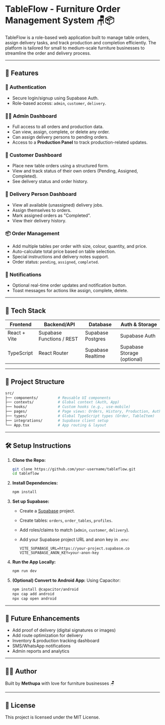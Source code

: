 # TableFlow - Furniture Order Management System 🪑📦

TableFlow is a role-based web application built to manage table orders, assign delivery tasks, and track production and completion efficiently. The platform is tailored for small to medium-scale furniture businesses to streamline the order and delivery process.

---

## 🚀 Features

### 🔐 Authentication
- Secure login/signup using Supabase Auth.
- Role-based access: `admin`, `customer`, `delivery`.

### 🧑‍💼 Admin Dashboard
- Full access to all orders and production data.
- Can view, assign, complete, or delete any order.
- Can assign delivery persons to pending orders.
- Access to a **Production Panel** to track production-related updates.

### 👤 Customer Dashboard
- Place new table orders using a structured form.
- View and track status of their own orders (Pending, Assigned, Completed).
- See delivery status and order history.

### 🚚 Delivery Person Dashboard
- View all available (unassigned) delivery jobs.
- Assign themselves to orders.
- Mark assigned orders as "Completed".
- View their delivery history.

### 📦 Order Management
- Add multiple tables per order with size, colour, quantity, and price.
- Auto-calculate total price based on table selection.
- Special instructions and delivery notes support.
- Order status: `pending`, `assigned`, `completed`.

### 🔔 Notifications
- Optional real-time order updates and notification button.
- Toast messages for actions like assign, complete, delete.

---

## 🧱 Tech Stack

| Frontend         | Backend/API     | Database       | Auth & Storage  |
|------------------|------------------|----------------|-----------------|
| React + Vite     | Supabase Functions / REST | Supabase Postgres | Supabase Auth   |
| TypeScript       | React Router     | Supabase Realtime | Supabase Storage (optional) |

---

## 📁 Project Structure

```bash
src/
├── components/         # Reusable UI components
├── contexts/           # Global context (Auth, App)
├── hooks/              # Custom hooks (e.g., use-mobile)
├── pages/              # Page views: Orders, History, Production, Auth
├── types/              # Global TypeScript types (Order, TableItem)
├── integrations/       # Supabase client setup
└── App.tsx             # App routing & layout
```

---

## 🛠 Setup Instructions

1. **Clone the Repo:**
   ```bash
   git clone https://github.com/your-username/tableflow.git
   cd tableflow
   ```

2. **Install Dependencies:**
   ```bash
   npm install
   ```

3. **Set up Supabase:**
   - Create a [Supabase](https://supabase.com) project.
   - Create tables: `orders`, `order_tables`, `profiles`.
   - Add roles/claims to match (`admin`, `customer`, `delivery`).
   - Add your Supabase project URL and anon key in `.env`:

     ```env
     VITE_SUPABASE_URL=https://your-project.supabase.co
     VITE_SUPABASE_ANON_KEY=your-anon-key
     ```

4. **Run the App Locally:**
   ```bash
   npm run dev
   ```

5. **(Optional) Convert to Android App:**
   Using Capacitor:
   ```bash
   npm install @capacitor/android
   npx cap add android
   npx cap open android
   ```

---

## 🧩 Future Enhancements

- Add proof of delivery (digital signatures or images)
- Add route optimization for delivery
- Inventory & production tracking dashboard
- SMS/WhatsApp notifications
- Admin reports and analytics

---

## 🙋‍♂️ Author

Built by **Methupa** with love for furniture businesses 🪑

---

## 📄 License

This project is licensed under the MIT License.
